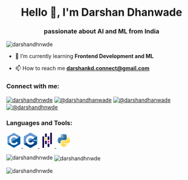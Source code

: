 <h1 align="center">Hello 👋, I'm Darshan Dhanwade</h1>
<h3 align="center">passionate about AI and ML from India</h3>

<p align="left"> <img src="https://komarev.com/ghpvc/?username=darshandhnwde&label=Profile%20views&color=0e75b6&style=flat" alt="darshandhnwde" /> </p>

- 🌱 I’m currently learning **Frontend Development and ML**

- 📫 How to reach me **darshankd.connect@gmail.com**

<h3 align="left">Connect with me:</h3>
<p align="left">
<a href="https://twitter.com/darshandhnwde" target="blank"><img align="center" src="https://raw.githubusercontent.com/rahuldkjain/github-profile-readme-generator/master/src/images/icons/Social/twitter.svg" alt="darshandhnwde" height="30" width="40" /></a>
<a href="https://linkedin.com/in/@darshandhanwade" target="blank"><img align="center" src="https://raw.githubusercontent.com/rahuldkjain/github-profile-readme-generator/master/src/images/icons/Social/linked-in-alt.svg" alt="@darshandhanwade" height="30" width="40" /></a>
<a href="https://fb.com/@darshandhanwade" target="blank"><img align="center" src="https://raw.githubusercontent.com/rahuldkjain/github-profile-readme-generator/master/src/images/icons/Social/facebook.svg" alt="@darshandhanwade" height="30" width="40" /></a>
<a href="https://instagram.com/@darshandhnwde" target="blank"><img align="center" src="https://raw.githubusercontent.com/rahuldkjain/github-profile-readme-generator/master/src/images/icons/Social/instagram.svg" alt="@darshandhnwde" height="30" width="40" /></a>
</p>

<h3 align="left">Languages and Tools:</h3>
<p align="left"> <a href="https://www.cprogramming.com/" target="_blank" rel="noreferrer"> <img src="https://raw.githubusercontent.com/devicons/devicon/master/icons/c/c-original.svg" alt="c" width="40" height="40"/> </a> <a href="https://www.w3schools.com/cpp/" target="_blank" rel="noreferrer"> <img src="https://raw.githubusercontent.com/devicons/devicon/master/icons/cplusplus/cplusplus-original.svg" alt="cplusplus" width="40" height="40"/> </a> <a href="https://pandas.pydata.org/" target="_blank" rel="noreferrer"> <img src="https://raw.githubusercontent.com/devicons/devicon/2ae2a900d2f041da66e950e4d48052658d850630/icons/pandas/pandas-original.svg" alt="pandas" width="40" height="40"/> </a> <a href="https://www.python.org" target="_blank" rel="noreferrer"> <img src="https://raw.githubusercontent.com/devicons/devicon/master/icons/python/python-original.svg" alt="python" width="40" height="40"/> </a> </p>

<p><img align="left" src="https://github-readme-stats.vercel.app/api/top-langs?username=darshandhnwde&show_icons=true&locale=en&layout=compact" alt="darshandhnwde" /></p>

<p>&nbsp;<img align="center" src="https://github-readme-stats.vercel.app/api?username=darshandhnwde&show_icons=true&locale=en" alt="darshandhnwde" /></p>

<p><img align="center" src="https://github-readme-streak-stats.herokuapp.com/?user=darshandhnwde&" alt="darshandhnwde" /></p>

